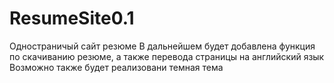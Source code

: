 # ResumeSite0.1

Одностраничый сайт резюме
В дальнейшем будет добавлена функция по скачиванию резюме, а также перевода страницы на английский язык
Возможно также будет реализовани темная тема 
